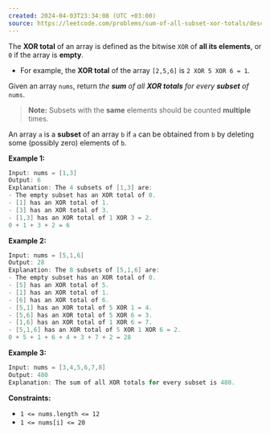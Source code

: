 ```yaml
---
created: 2024-04-03T23:34:08 (UTC +03:00)
source: https://leetcode.com/problems/sum-of-all-subset-xor-totals/description/
---
```

The **XOR total** of an array is defined as the bitwise `XOR` of **all its elements**, or `0` if the array is **empty**.

-   For example, the **XOR total** of the array `[2,5,6]` is `2 XOR 5 XOR 6 = 1`.

Given an array `nums`, return _the **sum** of all **XOR totals** for every **subset** of_ `nums`.

> **Note:** Subsets with the **same** elements should be counted **multiple** times.

An array `a` is a **subset** of an array `b` if `a` can be obtained from `b` by deleting some (possibly zero) elements of `b`.


**Example 1:**

``` Java
Input: nums = [1,3]
Output: 6
Explanation: The 4 subsets of [1,3] are:
- The empty subset has an XOR total of 0.
- [1] has an XOR total of 1.
- [3] has an XOR total of 3.
- [1,3] has an XOR total of 1 XOR 3 = 2.
0 + 1 + 3 + 2 = 6
```


**Example 2:**

``` Java
Input: nums = [5,1,6]
Output: 28
Explanation: The 8 subsets of [5,1,6] are:
- The empty subset has an XOR total of 0.
- [5] has an XOR total of 5.
- [1] has an XOR total of 1.
- [6] has an XOR total of 6.
- [5,1] has an XOR total of 5 XOR 1 = 4.
- [5,6] has an XOR total of 5 XOR 6 = 3.
- [1,6] has an XOR total of 1 XOR 6 = 7.
- [5,1,6] has an XOR total of 5 XOR 1 XOR 6 = 2.
0 + 5 + 1 + 6 + 4 + 3 + 7 + 2 = 28
```


**Example 3:**

``` Java
Input: nums = [3,4,5,6,7,8]
Output: 480
Explanation: The sum of all XOR totals for every subset is 480.
```

**Constraints:**

-   `1 <= nums.length <= 12`
-   `1 <= nums[i] <= 20`
